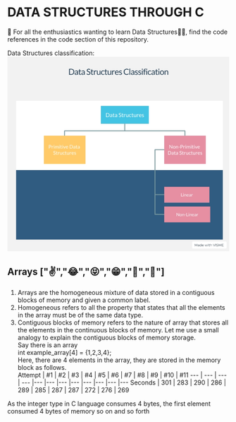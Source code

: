 
# DATA STRUCTURES THROUGH C

👋 For all the enthusiastics wanting to learn Data Structures👨‍💻, find the code references in the code section of this repository.

Data Structures classification:  
![Classification-of-data-structures](img/classification.jpg)
## Arrays ["✌","😂","😝","😁","💛","💚"]
1) Arrays are the homogeneous mixture of data stored in a contiguous blocks of memory and given a common label.
2) Homogeneous refers to all the property that states that all the elements in the array must be of the same data type.
3) Contiguous blocks of memory refers to the nature of array that stores all the elements in the continuous blocks of memory.
Let me use a small analogy to explain the contiguous blocks of memory storage.  
Say there is  an array  
int example_array[4] = {1,2,3,4};  
Here, there are 4 elements in the array, they are stored in the memory block as follows.   
Attempt | #1 | #2 | #3 | #4 | #5 | #6 | #7 | #8 | #9 | #10 | #11
--- | --- | --- | --- |--- |--- |--- |--- |--- |--- |--- |---
Seconds | 301 | 283 | 290 | 286 | 289 | 285 | 287 | 287 | 272 | 276 | 269

As the integer type in C language consumes 4 bytes, the first element consumed 4 bytes of memory so on and so forth

